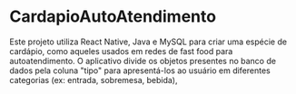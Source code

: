 # CardapioAutoAtendimento
Este projeto utiliza React Native, Java e MySQL para criar uma espécie de cardápio, como aqueles usados em redes de fast food para autoatendimento. O aplicativo divide os objetos presentes no banco de dados pela coluna "tipo" para apresentá-los ao usuário em diferentes categorias (ex: entrada, sobremesa, bebida), 
